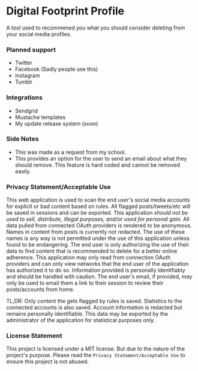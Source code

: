 # Digital Footprint Profile

A tool used to recommened you what you should consider deleting from your social media profiles.

### Planned support

- Twitter
- Facebook (Sadly people use this)
- Instagram
- Tumblr

### Integrations

- Sendgrid
- Mustache templates
- My update release system (soon)

### Side Notes

- This was made as a request from my school.
- This provides an option for the user to send an email about what they
should remove. This feature is hard coded and cannot be removed easily.

### Privacy Statement/Acceptable Use

This web application is used to scan the end user's social media accounts
for explicit or bad content based on rules. All flagged posts/tweets/etc
will be saved in sessions and can be exported. This application *should
not be used to sell, distribute, illegal purposes, and/or used for personal
gain.* All data pulled from connected OAuth providers is rendered to be anonymous.
Names in content from posts is currently not redacted. The use of these names is
any way is not permitted under the use of this application unless found to
be endangering. The end user is only authorizing the use of their data to
find content that is recommended to delete for a better online adherence.
This application may only read from connection OAuth providers and can only
view networks that the end user of the application has authorized it to do so.
Information provided is personally identifiably and should be handled with
caution. The end user's email, if provided, may only be used to email them
a link to their session to review their posts/accounts from home.

TL;DR: Only content the gets flagged by rules is saved. Statistics to the
connected accounts is also saved. Account information is redacted but remains
personally identifiable. This data may be exported by the administrator of the
application for statistical purposes only.

### License Statement

This project is licensed under a MIT license. But due to the nature of
the project's purpose. Please read the `Privacy Statement/Acceptable Use`
to ensure this project is not abused.